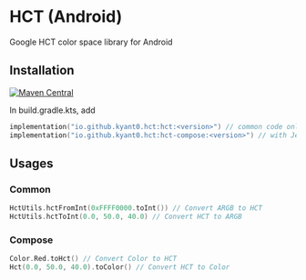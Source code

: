 # HCT (Android)

Google HCT color space library for Android

## Installation

[![Maven Central](https://img.shields.io/maven-central/v/io.github.kyant0/hct)](https://central.sonatype.com/artifact/io.github.kyant0/hct)

In build.gradle.kts, add

```kotlin
implementation("io.github.kyant0.hct:hct:<version>") // common code only
implementation("io.github.kyant0.hct:hct-compose:<version>") // with Jetpack Compose extensions
```

## Usages

### Common

```kotlin
HctUtils.hctFromInt(0xFFFF0000.toInt()) // Convert ARGB to HCT
HctUtils.hctToInt(0.0, 50.0, 40.0) // Convert HCT to ARGB
```

### Compose

```kotlin
Color.Red.toHct() // Convert Color to HCT
Hct(0.0, 50.0, 40.0).toColor() // Convert HCT to Color
```

